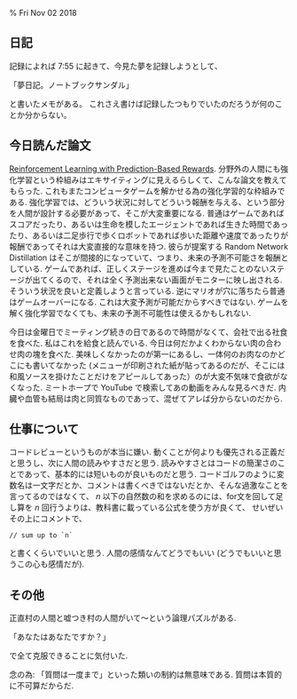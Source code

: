 % Fri Nov 02 2018

## 日記

記録によれば 7:55 に起きて、今見た夢を記録しようとして、

「夢日記。ノートブックサンダル」

と書いたメモがある。
これさえ書けば記録したつもりでいたのだろうが何のことか分からない。

## 今日読んだ論文

[Reinforcement Learning with Prediction-Based Rewards](https://blog.openai.com/reinforcement-learning-with-prediction-based-rewards/).
分野外の人間にも強化学習という枠組みはエキサイティングに見えるらしくて、こんな論文を教えてもらった.
これもまたコンピュータゲームを解かせる為の強化学習的な枠組みである.
強化学習では、どういう状況に対してどういう報酬を与える、という部分を人間が設計する必要があって、そこが大変重要になる.
普通はゲームであればスコアだったり、あるいは生命を模したエージェントであれば生きた時間であったり、あるいは二足歩行で歩くロボットであれば歩いた距離や速度であったりが報酬であってそれは大変直接的な意味を持つ.
彼らが提案する Random Network Distillation はそこが間接的になっていて、つまり、未来の予測不可能さを報酬としている.
ゲームであれば、正しくステージを進めば今まで見たことのないステージが出てくるので、それは全く予測出来ない画面がモニターに映し出される.
そういう状況を良いと定義しようと言っている.
逆にマリオが穴に落ちたら普通はゲームオーバーになる. これは大変予測が可能だからすべきではない.
ゲームを解く強化学習でなくても、未来の予測不可能性は使えるかもしれない.

今日は金曜日でミーティング続きの日であるので時間がなくて、会社で出る社食を食べた.
私はこれを給食と読んでいる.
今日は何だかよくわからない肉の合わせ肉の塊を食べた.
美味しくなかったのが第一にあるし、一体何のお肉なのかどこにも書いてなかった (メニューが印刷された紙が貼ってあるのだが、そこには和風ソースを掛けたことだけをアピールしてあった）のが大変不気味で食欲がなくなった.
ミートホープで YouTube で検索してあの動画をみんな見るべきだ.
内臓や血管も結局は肉と同質なものであって、混ぜてアレば分からないのだから.

## 仕事について

コードレビューというものが本当に嫌い.
動くことが何よりも優先される正義だと思うし、次に人間の読みやすさだと思う.
読みやすさとはコードの簡潔さのことであって、基本的には短いものが良いものだと思う.
コードゴルフのように変数名は一文字だとか、コメントは書くべきではないだとか、そんな過激なことを言ってるのではなくて、
$n$ 以下の自然数の和を求めるのには、for文を回して足し算を $n$ 回行うよりは、教科書に載っている公式を使う方が良くて、
せいぜいその上にコメントで、

```
// sum up to `n`
```

と書くくらいでいいと思う.
人間の感情なんてどうでもいい (どうでもいいと思うこの心も感情だが).

## その他

正直村の人間と嘘つき村の人間がいて〜という論理パズルがある.

「あなたはあなたですか？」

で全て克服できることに気付いた.

念の為: 「質問は一度まで」といった類いの制約は無意味である.
質問は本質的に不可算だからだ.

